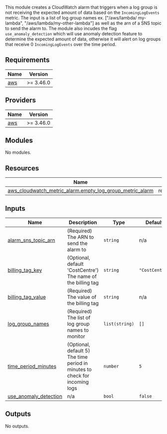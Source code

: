 This module creates a CloudWatch alarm that triggers when a log group is not receiving the expected amount of
data based on the `IncomingLogEvents` metric. The input is a list of log group names ex. ["/aws/lambda/
my-lambda", "/aws/lambda/my-other-lambda"] as well as the arn of a SNS topic to send the alarm to. The module
also incudes the flag `use_anomaly_detection` which will use anomaly detection feature to determine the expected
amount of data, otherwise it will alert on log groups that receive 0 `IncomingLogEvents` over the time period.

## Requirements

| Name | Version |
|------|---------|
| <a name="requirement_aws"></a> [aws](#requirement\_aws) | >= 3.46.0 |

## Providers

| Name | Version |
|------|---------|
| <a name="provider_aws"></a> [aws](#provider\_aws) | >= 3.46.0 |

## Modules

No modules.

## Resources

| Name | Type |
|------|------|
| [aws_cloudwatch_metric_alarm.empty_log_group_metric_alarm](https://registry.terraform.io/providers/hashicorp/aws/latest/docs/resources/cloudwatch_metric_alarm) | resource |

## Inputs

| Name | Description | Type | Default | Required |
|------|-------------|------|---------|:--------:|
| <a name="input_alarm_sns_topic_arn"></a> [alarm\_sns\_topic\_arn](#input\_alarm\_sns\_topic\_arn) | (Required) The ARN to send the alarm to | `string` | n/a | yes |
| <a name="input_billing_tag_key"></a> [billing\_tag\_key](#input\_billing\_tag\_key) | (Optional, default 'CostCentre') The name of the billing tag | `string` | `"CostCentre"` | no |
| <a name="input_billing_tag_value"></a> [billing\_tag\_value](#input\_billing\_tag\_value) | (Required) The value of the billing tag | `string` | n/a | yes |
| <a name="input_log_group_names"></a> [log\_group\_names](#input\_log\_group\_names) | (Required) The list of log group names to monitor | `list(string)` | `[]` | no |
| <a name="input_time_period_minutes"></a> [time\_period\_minutes](#input\_time\_period\_minutes) | (Optional, default 5) The time period in minutes to check for incoming logs | `number` | `5` | no |
| <a name="input_use_anomaly_detection"></a> [use\_anomaly\_detection](#input\_use\_anomaly\_detection) | n/a | `bool` | `false` | no |

## Outputs

No outputs.
